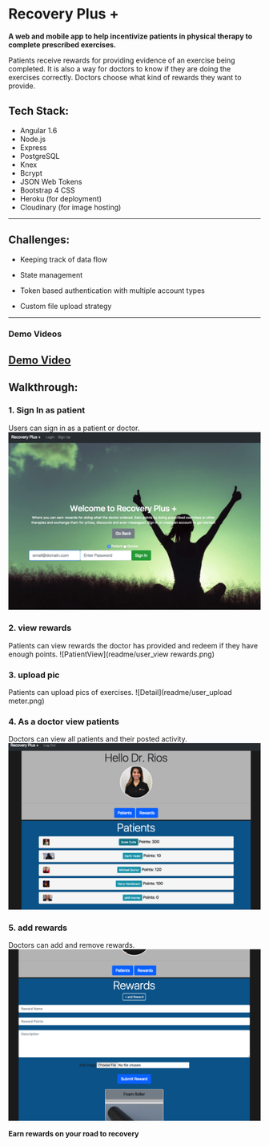 # Recovery Plus +
**A web and mobile app to help incentivize patients in physical therapy to complete prescribed exercises.**

Patients receive rewards for providing evidence of an exercise being completed. It is also a way for doctors to know if they are doing the exercises correctly. Doctors choose what kind of rewards they want to provide.  

## Tech Stack:

- Angular 1.6
- Node.js
- Express
- PostgreSQL
- Knex
- Bcrypt
- JSON Web Tokens
- Bootstrap 4 CSS
- Heroku (for deployment)
- Cloudinary (for image hosting)
---
## Challenges:

- Keeping track of data flow

- State management

- Token based authentication with multiple account types

- Custom file upload strategy
---
### Demo Videos

[Demo Video](http://slides.com/cocomjolk/deck/live#/1)
---
## Walkthrough:
### 1. Sign In as patient
Users can sign in as a patient or doctor.
![Sign In](readme/user_login.png)



### 2. view rewards
Patients can view rewards the doctor has provided and redeem if they have enough points.
![PatientView](readme/user_view rewards.png)


### 3. upload pic
Patients can upload pics of exercises.
![Detail](readme/user_upload meter.png)


### 4. As a doctor view patients
Doctors can view all patients and their posted activity.
![Search](readme/doc_view_patients.png)


### 5. add rewards
Doctors can add and remove rewards.
![Inbox](readme/doc_add_reward.png)

**Earn rewards on your road to recovery**
